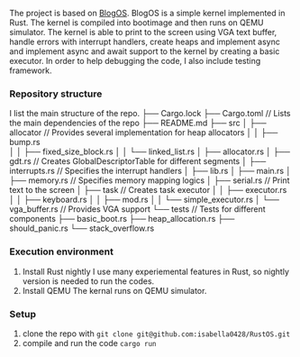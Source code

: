 The project is based on [BlogOS](https://github.com/phil-opp/blog_os).
BlogOS is a simple kernel implemented in Rust. The kernel is compiled into bootimage and then runs on QEMU simulator. The kernel is able to print to the screen using VGA text buffer, handle errors with interrupt handlers, create heaps and implement async and implement async and await support to the kernel by creating a basic executor. In order to help debugging the code, I also include testing framework.

### Repository structure
I list the main structure of the repo.
├── Cargo.lock
├── Cargo.toml							// Lists the main dependencies of the repo
├── README.md
├── src
│   ├── allocator					    // Provides several implementation for heap allocators
│   │   ├── bump.rs						
│   │   ├── fixed_size_block.rs
│   │   └── linked_list.rs
│   ├── allocator.rs
│   ├── gdt.rs							// Creates GlobalDescriptorTable for different segments
│   ├── interrupts.rs					// Specifies the interrupt handlers
│   ├── lib.rs
│   ├── main.rs
│   ├── memory.rs                       // Specifies memory mapping logics
│   ├── serial.rs						// Print text to the screen
│   ├── task							// Creates task executor
│   │   ├── executor.rs
│   │   ├── keyboard.rs
│   │   ├── mod.rs
│   │   └── simple_executor.rs
│   └── vga_buffer.rs					// Provides VGA support
└── tests								// Tests for different components
    ├── basic_boot.rs
    ├── heap_allocation.rs
    ├── should_panic.rs
    └── stack_overflow.rs


### Execution environment
1. Install Rust nightly
I use many experiemental features in Rust, so nightly version is needed to run the codes.
2. Install QEMU
The kernal runs on QEMU simulator.

### Setup
1. clone the repo with `git clone git@github.com:isabella0428/RustOS.git`
2. compile and run the code `cargo run`
